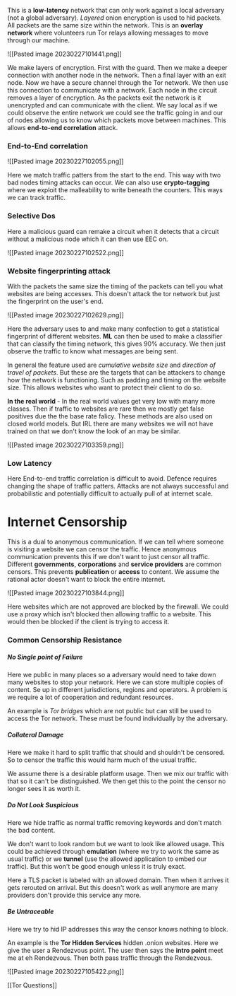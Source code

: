 This is a **low-latency** network that can only work against a local adversary (not a global adversary). *Layered* onion encryption is used to hid packets. All packets are the same size within the network. This is an **overlay network** where volunteers run Tor relays allowing messages to move through our machine.

![[Pasted image 20230227101441.png]]

We make layers of encryption. First with the guard. Then we make a deeper connection with another node in the network. Then a final layer with an exit node. Now we have a secure channel through the Tor network. We then use this connection to communicate with a network. Each node in the circuit removes a layer of encryption. As the packets exit the network is it unencrypted and can communicate with the client. We say local as if we could observe the entire network we could see the traffic going in and our of nodes allowing us to know which packets move between machines. This allows **end-to-end correlation** attack.

### End-to-End correlation

![[Pasted image 20230227102055.png]]

Here we match traffic patters from the start to the end. This way with two bad nodes timing attacks can occur. We can also use **crypto-tagging** where we exploit the malleability to write beneath the counters. This ways we can track traffic.

### Selective Dos
Here a malicious guard can remake a circuit when it detects that a circuit without a malicious node which it can then use EEC on.

![[Pasted image 20230227102522.png]]

### Website fingerprinting attack
With the packets the same size the timing of the packets can tell you what websites are being accesses.  This doesn't attack the tor network but just the fingerprint on the user's end.

![[Pasted image 20230227102629.png]]

Here the adversary uses to and make many confection to get a statistical fingerprint of different websites. **ML** can then be used to make a classifier that can classify the timing network,  this gives 90% accuracy. We then just observe the traffic to know what messages are being sent.

In general the feature used are *cumulative website size* and *direction of travel of packets*. But these are the targets that can be attackers to change how the network is functioning. Such as padding and timing on the website size. This allows websites who want to protect their client to do so.

**In the real world** - In the real world values get very low with many more classes. Then if traffic to websites are rare then we mostly get false positives due the the base rate falicy. These methods are also used on closed world models. But IRL there are many websites we will not have trained on that we don't know the look of an may be similar.

![[Pasted image 20230227103359.png]]

### Low Latency
Here End-to-end traffic correlation is difficult to avoid. Defence requires changing the shape of traffic patters. Attacks are not always successful and probabilistic and potentially difficult to actually pull of at internet scale.

# Internet Censorship
This is a dual to anonymous communication. If we can tell where someone is visiting a website we can censor the traffic. Hence anonymous communication prevents this if we don't want to just censor all traffic. Different **governments**, **corporations** and **service providers** are common censors. This prevents **publication** or **access** to content. We assume the rational actor doesn't want to block the entire internet.

![[Pasted image 20230227103844.png]]

Here websites which are not approved are blocked by the firewall. We could use a proxy which isn't blocked then allowing traffic to a website. This would then be blocked if the client is trying to access it.

### Common Censorship Resistance
##### No Single point of Failure
Here we public in many places so a adversary would need to take down many websites to stop your network. Here we can store multiple copies of content.  Se up in different jurisdictions, regions and operators. A problem is we require a lot of cooperation and redundant resources.

An example is *Tor bridges* which are not public but can still be used to access the Tor network. These must be found individually by the adversary.

##### Collateral Damage
Here we make it hard to split traffic that should and shouldn't be censored. So to censor the traffic this would harm much of the usual traffic.

We assume there is a desirable platform usage. Then we mix our traffic with that so it can't be distinguished. We then get this to the point the censor no longer sees it as worth it.

##### Do Not Look Suspicious
Here we hide traffic as normal traffic removing keywords and don't match the bad content.

We don't want to look random but we want to look like allowed usage. This could be achieved through **emulation** (where we try to work the same as usual traffic) or we **tunnel** (use the allowed application to embed our traffic). But this won't be good enough unless it is truly exact.

Here a TLS packet is labeled with an allowed domain. Then when it arrives it gets rerouted on arrival. But this doesn't work as well anymore are many providers don't provide this service any more.

##### Be Untraceable
Here we try to hid IP addresses this way the censor knows nothing to block.

An example is the **Tor Hidden Services** hidden .onion websites. Here we give the user a Rendezvous point. The user then says the **intro point** meet me at eh Rendezvous. Then both pass traffic through the Rendezvous.

![[Pasted image 20230227105422.png]]

[[Tor Questions]]
